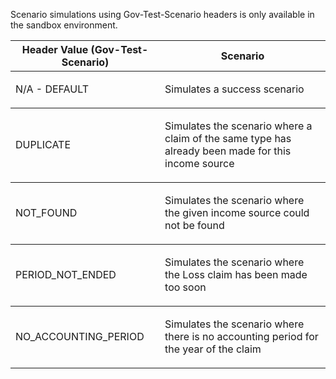<p>Scenario simulations using Gov-Test-Scenario headers is only available in the sandbox environment.</p>
<table>
    <thead>
        <tr>
            <th>Header Value (Gov-Test-Scenario)</th>
            <th>Scenario</th>
        </tr>
    </thead>
    <tbody>
        <tr>
            <td><p>N/A - DEFAULT</p></td>
            <td><p>Simulates a success scenario</p></td>
        </tr>          
    </tbody>
    <tbody>
        <tr>
            <td><p>DUPLICATE</p></td>
            <td><p>Simulates the scenario where a claim of the same type has already been made for this income source</p></td>
        </tr>
    </tbody>
    <tbody>
        <tr>
            <td><p>NOT_FOUND</p></td>
            <td><p>Simulates the scenario where the given income source could not be found</p></td>
        </tr>            
    </tbody>
    <tbody>
        <tr>
            <td><p>PERIOD_NOT_ENDED</p></td>
            <td><p>Simulates the scenario where the Loss claim has been made too soon</p></td>
        </tr>            
    </tbody>
    <tbody>
        <tr>
            <td><p>NO_ACCOUNTING_PERIOD</p></td>
            <td><p>Simulates the scenario where there is no accounting period for the year of the claim</p></td>
        </tr>            
    </tbody>
</table>
